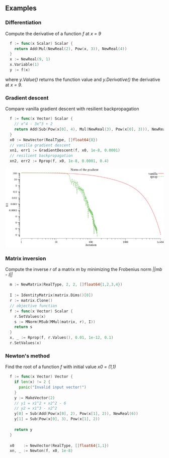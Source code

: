 ## Examples

### Differentiation

Compute the derivative of a function *f* at *x = 9*

```go
  f := func(x Scalar) Scalar {
    return Add(Mul(NewReal(2), Pow(x, 3)), NewReal(4))
  }
  x := NewReal(9, 1)
  x.Variable(1)
  y := f(x)
```
where *y.Value()* returns the function value and *y.Derivative()* the derivative at *x = 9*.

### Gradient descent

Compare vanilla gradient descent with resilient backpropagation
```go
  f := func(x Vector) Scalar {
    // x^4 - 3x^3 + 2
    return Add(Sub(Pow(x[0], 4), Mul(NewReal(3), Pow(x[0], 3))), NewReal(2))
  }
  x0 := NewVector(RealType, []float64{8})
  // vanilla gradient descent
  xn1, err1 := GradientDescent(f, x0, 1e-8, 0.0001)
  // resilient backpropagation
  xn2, err2 := Rprop(f, x0, 1e-8, 0.0001, 0.4)
```
![Gradient descent](demo/example1/example1.png)


### Matrix inversion

Compute the inverse *r* of a matrix *m* by minimizing the Frobenius norm *||mb - I||*
```go
  m := NewMatrix(RealType, 2, 2, []float64{1,2,3,4})

  I := IdentityMatrix(matrix.Dims()[0])
  r := matrix.Clone()
  // objective function
  f := func(x Vector) Scalar {
    r.SetValues(x)
    s := MNorm(MSub(MMul(matrix, r), I))
    return s
  }
  x, _ := Rprop(f, r.Values(), 0.01, 1e-12, 0.1)
  r.SetValues(x)
```

### Newton's method

Find the root of a function *f* with initial value *x0 = (1,1)*

```go
  f := func(x Vector) Vector {
    if len(x) != 2 {
      panic("Invalid input vector!")
    }
    y := MakeVector(2)
    // y1 = x1^2 + x2^2 - 6
    // y2 = x1^3 - x2^2
    y[0] = Sub(Add(Pow(x[0], 2), Pow(x[1], 2)), NewReal(6))
    y[1] = Sub(Pow(x[0], 3), Pow(x[1], 2))

    return y
  }

  x0    := NewVector(RealType, []float64{1,1})
  xn, _ := Newton(f, x0, 1e-8)
```

